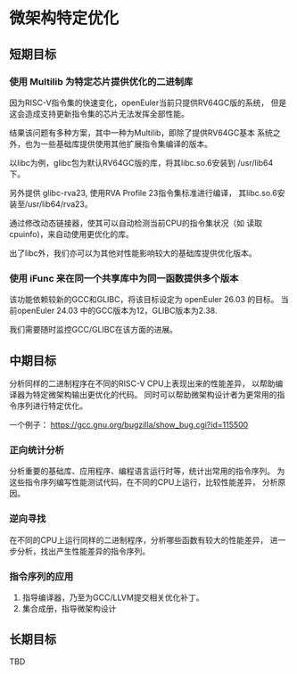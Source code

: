 # 微架构特定优化

## 短期目标

### 使用 Multilib 为特定芯片提供优化的二进制库
因为RISC-V指令集的快速变化，openEuler当前只提供RV64GC版的系统，
但是这会造成支持更新指令集的芯片无法发挥全部性能。

结果该问题有多种方案，其中一种为Multilib，即除了提供RV64GC基本
系统之外，也为一些基础库提供使用其他扩展指令集编译的版本。

以libc为例，glibc包为默认RV64GC版的库，将其libc.so.6安装到
/usr/lib64 下。

另外提供 glibc-rva23, 使用RVA Profile 23指令集标准进行编译，
其libc.so.6安装至/usr/lib64/rva23。

通过修改动态链接器，使其可以自动检测当前CPU的指令集状况（如
读取cpuinfo)，来自动使用更优化的库。

出了libc外，我们亦可以为其他对性能影响较大的基础库提供优化版本。

### 使用 iFunc 来在同一个共享库中为同一函数提供多个版本
该功能依赖较新的GCC和GLIBC，将该目标设定为 openEuler 26.03 的目标。
当前openEuler 24.03 中的GCC版本为12，GLIBC版本为2.38.

我们需要随时监控GCC/GLIBC在该方面的进展。

## 中期目标

分析同样的二进制程序在不同的RISC-V CPU上表现出来的性能差异，
以帮助编译器为特定微架构输出更优化的代码。
同时可以帮助微架构设计者为更常用的指令序列进行特定优化。

一个例子：
https://gcc.gnu.org/bugzilla/show_bug.cgi?id=115500

### 正向统计分析
分析重要的基础库、应用程序、编程语言运行时等，统计出常用的指令序列。
为这些指令序列编写性能测试代码，在不同的CPU上运行，比较性能差异，
分析原因。

### 逆向寻找
在不同的CPU上运行同样的二进制程序，分析哪些函数有较大的性能差异，
进一步分析，找出产生性能差异的指令序列。

### 指令序列的应用
1. 指导编译器，乃至为GCC/LLVM提交相关优化补丁。
2. 集合成册，指导微架构设计


## 长期目标
TBD
